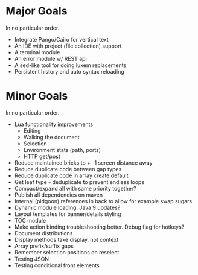 # Major Goals

In no particular order.

- Integrate Pango/Cairo for vertical text
- An IDE with project (file collection) support
- A terminal module
- An error module w/ REST api
- A sed-like tool for doing luxem replacements
- Persistent history and auto syntax reloading

# Minor Goals

In no particular order.

- Lua functionality improvements
  - Editing
  - Walking the document
  - Selection
  - Environment stats (path, ports)
  - HTTP get/post
- Reduce maintained bricks to +- 1 screen distance away
- Reduce duplicate code between gap types
- Reduce duplicate code in array create default
- Get leaf type - deduplicate to prevent endless loops
- Compact/expand all with same priority together?
- Publish all dependencies on maven
- Internal (pidgoon) references in back to allow for example swap sugars
- Dynamic module loading.  Java 9 updates?
- Layout templates for banner/details styling
- TOC module
- Make action binding troubleshooting better.  Debug flag for hotkeys?
- Document distributions
- Display methods take display, not context
- Array prefix/suffix gaps
- Remember selection positions on reselect
- Testing JSON
- Testing conditional front elements
